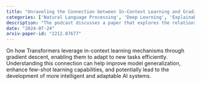 ```yaml
---
title: "Unraveling the Connection between In-Context Learning and Gradient Descent in Transformers"
categories: ['Natural Language Processing', 'Deep Learning', 'Explainable AI']
description: "The podcast discusses a paper that explores the relationship between in-context learning and gradient descent in Transformer models. It highlights how Transformers learn to learn by mimicking the behavior of gradient descent on input data, leading to improved few-shot learning capabilities and faster adaptation to new tasks."
date: "2024-07-24"
arxiv-paper-id: "2212.07677"
---
```

On how Transformers leverage in-context learning mechanisms through gradient descent, enabling them to adapt to new tasks efficiently. Understanding this connection can help improve model generalization, enhance few-shot learning capabilities, and potentially lead to the development of more intelligent and adaptable AI systems.
